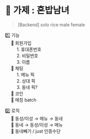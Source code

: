 # 🍚 가제 : 혼밥남녀
> [Backend] solo rice male female

1️⃣ 기능 <br>
   🔹 회원가입 <br>
        1. 휴대폰번호<br>
        2. 비밀번호<br>
        3. 이름<br>
   🔹 채팅<br>
        1. 메뉴 픽<br>
        2. 상대 픽<br>
        3. 동네 픽?<br>
   🔹 코인<br>
   🔹 매칭 batch<br>
       
2️⃣ 로직<br>
   🔹 동성/이성 → 메뉴 → 동네<br>
   🔹 동네 → 동성/이성 → 메뉴<br>
   🔹 동네빼기 /  just 인증수단
